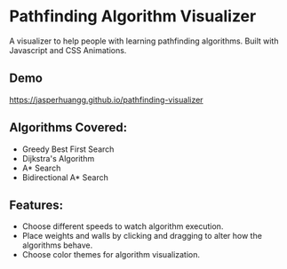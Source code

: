 # Pathfinding Algorithm Visualizer
A visualizer to help people with learning pathfinding algorithms. Built with Javascript and CSS Animations. 
## Demo
https://jasperhuangg.github.io/pathfinding-visualizer
## Algorithms Covered: 
- Greedy Best First Search
- Dijkstra's Algorithm
- A* Search
- Bidirectional A* Search
## Features:
- Choose different speeds to watch algorithm execution.
- Place weights and walls by clicking and dragging to alter how the algorithms behave.
- Choose color themes for algorithm visualization.
